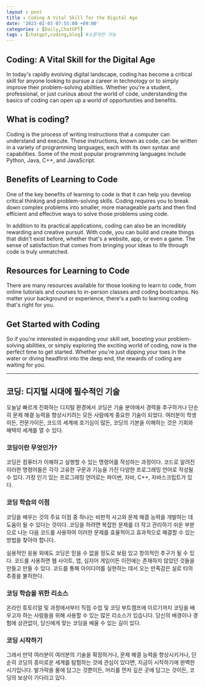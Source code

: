 ```yaml
---
layout : post
title : Coding A Vital Skill for the Digital Age
date: '2023-02-03 07:55:00 +09:00'
categories : [Daily,ChatGPT]
tags : [chatgpt,coding,blog] #소문자만 가능
---
```



## Coding: A Vital Skill for the Digital Age

In today's rapidly evolving digital landscape, coding has become a critical skill for anyone looking to pursue a career in technology or to simply improve their problem-solving abilities. Whether you're a student, professional, or just curious about the world of code, understanding the basics of coding can open up a world of opportunities and benefits.

## What is coding?
Coding is the process of writing instructions that a computer can understand and execute. These instructions, known as code, can be written in a variety of programming languages, each with its own syntax and capabilities. Some of the most popular programming languages include Python, Java, C++, and JavaScript.

## Benefits of Learning to Code
One of the key benefits of learning to code is that it can help you develop critical thinking and problem-solving skills. Coding requires you to break down complex problems into smaller, more manageable parts and then find efficient and effective ways to solve those problems using code.

In addition to its practical applications, coding can also be an incredibly rewarding and creative pursuit. With code, you can build and create things that didn't exist before, whether that's a website, app, or even a game. The sense of satisfaction that comes from bringing your ideas to life through code is truly unmatched.

## Resources for Learning to Code
There are many resources available for those looking to learn to code, from online tutorials and courses to in-person classes and coding bootcamps. No matter your background or experience, there's a path to learning coding that's right for you.

## Get Started with Coding
So if you're interested in expanding your skill set, boosting your problem-solving abilities, or simply exploring the exciting world of coding, now is the perfect time to get started. Whether you're just dipping your toes in the water or diving headfirst into the deep end, the rewards of coding are waiting for you.

---

## 코딩: 디지털 시대에 필수적인 기술

오늘날 빠르게 진화하는 디지털 환경에서 코딩은 기술 분야에서 경력을 추구하거나 단순히 문제 해결 능력을 향상시키려는 모든 사람에게 중요한 기술이 되었다. 여러분이 학생이든, 전문가이든, 코드의 세계에 호기심이 많든, 코딩의 기본을 이해하는 것은 기회와 혜택의 세계를 열 수 있다.

### 코딩이란 무엇인가?
코딩은 컴퓨터가 이해하고 실행할 수 있는 명령어를 작성하는 과정이다. 코드로 알려진 이러한 명령어들은 각각 고유한 구문과 기능을 가진 다양한 프로그래밍 언어로 작성될 수 있다. 가장 인기 있는 프로그래밍 언어로는 파이썬, 자바, C++, 자바스크립트가 있다.

### 코딩 학습의 이점
코딩을 배우는 것의 주요 이점 중 하나는 비판적 사고와 문제 해결 능력을 개발하는 데 도움이 될 수 있다는 것이다. 코딩을 하려면 복잡한 문제를 더 작고 관리하기 쉬운 부분으로 나눈 다음 코드를 사용하여 이러한 문제를 효율적이고 효과적으로 해결할 수 있는 방법을 찾아야 합니다.

실용적인 응용 외에도 코딩은 믿을 수 없을 정도로 보람 있고 창의적인 추구가 될 수 있다. 코드를 사용하면 웹 사이트, 앱, 심지어 게임이든 이전에는 존재하지 않았던 것들을 만들고 만들 수 있다. 코드를 통해 아이디어를 실현하는 데서 오는 만족감은 실로 타의 추종을 불허한다.

### 코딩 학습을 위한 리소스
온라인 튜토리얼 및 과정에서부터 직접 수업 및 코딩 부트캠프에 이르기까지 코딩을 배우고자 하는 사람들을 위해 사용할 수 있는 많은 리소스가 있습니다. 당신의 배경이나 경험에 상관없이, 당신에게 맞는 코딩을 배울 수 있는 길이 있다.

### 코딩 시작하기
그래서 만약 여러분이 여러분의 기술을 확장하거나, 문제 해결 능력을 향상시키거나, 단순히 코딩의 흥미로운 세계를 탐험하는 것에 관심이 있다면, 지금이 시작하기에 완벽한 시기입니다. 발가락을 물에 담그는 것뿐이든, 머리를 먼저 깊은 곳에 담그는 것이든, 코딩의 보상이 기다리고 있다.
